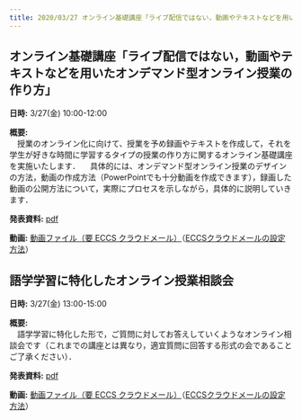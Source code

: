```yaml
---
title: 2020/03/27 オンライン基礎講座「ライブ配信ではない，動画やテキストなどを用いたオンデマンド型オンライン授業の作り方」および「語学学習に特化したオンライン授業相談会」
---
```


## オンライン基礎講座「ライブ配信ではない，動画やテキストなどを用いたオンデマンド型オンライン授業の作り方」

**日時:** 3/27(金) 10:00-12:00 
  
  
**概要:**  
　授業のオンライン化に向けて、授業を予め録画やテキストを作成して，それを学生が好きな時間に学習するタイプの授業の作り方に関するオンライン基礎講座を実施いたします．
　具体的には、オンデマンド型オンライン授業のデザインの方法，動画の作成方法（PowerPointでも十分動画を作成できます），録画した動画の公開方法について，実際にプロセスを示しながら，具体的に説明していきます．

**発表資料:** <a href="seminar_ondemand.pdf">pdf</a>  
  
  
**動画:** <a href="https://drive.google.com/open?id=1HsmRHGaQmFfceWLAJA1zYsO2FpVroJrb">動画ファイル（要 ECCS クラウドメール）</a>（<a href="https://hwb.ecc.u-tokyo.ac.jp/wp/literacy/email/initialize/" target="_blank">ECCSクラウドメールの設定方法</a>）  


## 語学学習に特化したオンライン授業相談会

**日時:** 3/27(金) 13:00-15:00  
  
  
**概要:**  
　語学学習に特化した形で，ご質問に対してお答えしていくようなオンライン相談会です（これまでの講座とは異なり，適宜質問に回答する形式の会であることご了承ください）．  
  
**発表資料:** <a href="talk_language_education.pdf">pdf</a>  

  
**動画:** <a href="https://drive.google.com/open?id=1TANUg4ZmLzWZIK-C17M3I3sU0uvL8gNO">動画ファイル（要 ECCS クラウドメール）</a>（<a href="https://hwb.ecc.u-tokyo.ac.jp/wp/literacy/email/initialize/" target="_blank">ECCSクラウドメールの設定方法</a>）  
